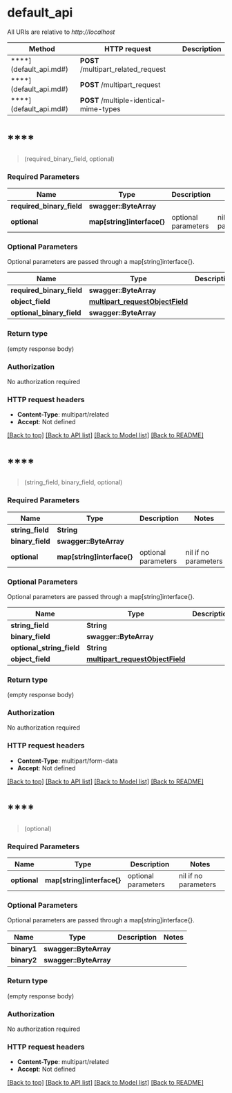 # default_api

All URIs are relative to *http://localhost*

Method | HTTP request | Description
------------- | ------------- | -------------
****](default_api.md#) | **POST** /multipart_related_request | 
****](default_api.md#) | **POST** /multipart_request | 
****](default_api.md#) | **POST** /multiple-identical-mime-types | 


# ****
> (required_binary_field, optional)


### Required Parameters

Name | Type | Description  | Notes
------------- | ------------- | ------------- | -------------
  **required_binary_field** | **swagger::ByteArray**|  | 
 **optional** | **map[string]interface{}** | optional parameters | nil if no parameters

### Optional Parameters
Optional parameters are passed through a map[string]interface{}.

Name | Type | Description  | Notes
------------- | ------------- | ------------- | -------------
 **required_binary_field** | **swagger::ByteArray**|  | 
 **object_field** | [**multipart_requestObjectField**](multipart_requestObjectField.md)|  | 
 **optional_binary_field** | **swagger::ByteArray**|  | 

### Return type

 (empty response body)

### Authorization

No authorization required

### HTTP request headers

 - **Content-Type**: multipart/related
 - **Accept**: Not defined

[[Back to top]](#) [[Back to API list]](../README.md#documentation-for-api-endpoints) [[Back to Model list]](../README.md#documentation-for-models) [[Back to README]](../README.md)

# ****
> (string_field, binary_field, optional)


### Required Parameters

Name | Type | Description  | Notes
------------- | ------------- | ------------- | -------------
  **string_field** | **String**|  | 
  **binary_field** | **swagger::ByteArray**|  | 
 **optional** | **map[string]interface{}** | optional parameters | nil if no parameters

### Optional Parameters
Optional parameters are passed through a map[string]interface{}.

Name | Type | Description  | Notes
------------- | ------------- | ------------- | -------------
 **string_field** | **String**|  | 
 **binary_field** | **swagger::ByteArray**|  | 
 **optional_string_field** | **String**|  | 
 **object_field** | [**multipart_requestObjectField**](multipart_requestObjectField.md)|  | 

### Return type

 (empty response body)

### Authorization

No authorization required

### HTTP request headers

 - **Content-Type**: multipart/form-data
 - **Accept**: Not defined

[[Back to top]](#) [[Back to API list]](../README.md#documentation-for-api-endpoints) [[Back to Model list]](../README.md#documentation-for-models) [[Back to README]](../README.md)

# ****
> (optional)


### Required Parameters

Name | Type | Description  | Notes
------------- | ------------- | ------------- | -------------
 **optional** | **map[string]interface{}** | optional parameters | nil if no parameters

### Optional Parameters
Optional parameters are passed through a map[string]interface{}.

Name | Type | Description  | Notes
------------- | ------------- | ------------- | -------------
 **binary1** | **swagger::ByteArray**|  | 
 **binary2** | **swagger::ByteArray**|  | 

### Return type

 (empty response body)

### Authorization

No authorization required

### HTTP request headers

 - **Content-Type**: multipart/related
 - **Accept**: Not defined

[[Back to top]](#) [[Back to API list]](../README.md#documentation-for-api-endpoints) [[Back to Model list]](../README.md#documentation-for-models) [[Back to README]](../README.md)

